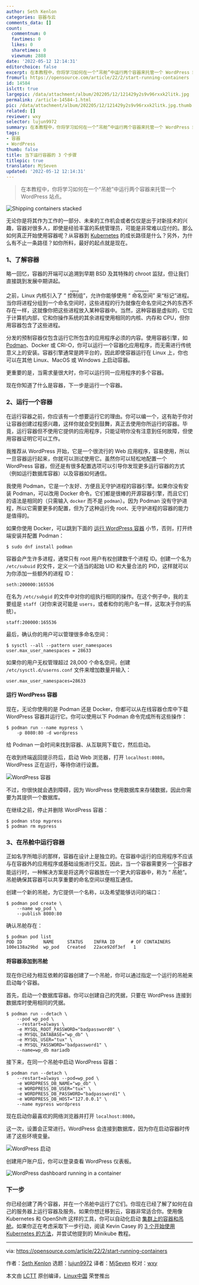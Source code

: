 ```yaml
---
author: Seth Kenlon
categories: 容器与云
comments_data: []
count:
  commentnum: 0
  favtimes: 0
  likes: 0
  sharetimes: 0
  viewnum: 2888
date: '2022-05-12 12:14:31'
editorchoice: false
excerpt: 在本教程中，你将学习如何在一个“吊舱”中运行两个容器来托管一个 WordPress 站点。
fromurl: https://opensource.com/article/22/2/start-running-containers
id: 14584
islctt: true
largepic: /data/attachment/album/202205/12/121429y2s9v96rxxk2litk.jpg
permalink: /article-14584-1.html
pic: /data/attachment/album/202205/12/121429y2s9v96rxxk2litk.jpg.thumb.jpg
related: []
reviewer: wxy
selector: lujun9972
summary: 在本教程中，你将学习如何在一个“吊舱”中运行两个容器来托管一个 WordPress 站点。
tags:
- 容器
- WordPress
thumb: false
title: 当下运行容器的 3 个步骤
titlepic: true
translator: MjSeven
updated: '2022-05-12 12:14:31'
---
```



> 
> 在本教程中，你将学习如何在一个“吊舱”中运行两个容器来托管一个 WordPress 站点。
> 
> 
> 


![](/data/attachment/album/202205/12/121429y2s9v96rxxk2litk.jpg "Shipping containers stacked")


无论你是将其作为工作的一部分、未来的工作机会或者仅仅是出于对新技术的兴趣，容器对很多人，即使是经验丰富的系统管理员，可能是非常难以应付的。那么如何真正开始使用容器呢？从容器到 [Kubernetes](https://opensource.com/tags/kubernetes) 的成长路径是什么？另外，为什么有不止一条路径？如你所料，最好的起点就是现在。


### 1、了解容器


略一回忆，容器的开端可以追溯到早期 BSD 及其特殊的 chroot 监狱，但让我们直接跳到发展中期讲起。


之前，Linux 内核引入了 “<ruby> 控制组 <rt>  cgroup </rt></ruby>”，允许你能够使用 “<ruby> 命名空间 <rt>  namespace </rt></ruby>” 来“标记”进程。当你将进程分组到一个命名空间时，这些进程的行为就像在命名空间之外的东西不存在一样，这就像你把这些进程放入某种容器中。当然，这种容器是虚拟的，它位于计算机内部，它和你操作系统的其余进程使用相同的内核、内存和 CPU，但你用容器包含了这些进程。


分发的预制容器仅包含运行它所包含的应用程序必须的内容。使用容器引擎，如 [Podman](https://www.redhat.com/sysadmin/podman-guides-2020)、Docker 或 CRI-O，你可以运行一个容器化应用程序，而无需进行传统意义上的安装。容器引擎通常是跨平台的，因此即使容器运行在 Linux 上，你也可以在其他 Linux、MacOS 或 Windows 上启动容器。


更重要的是，当需求量很大时，你可以运行同一应用程序的多个容器。


现在你知道了什么是容器，下一步是运行一个容器。


### 2、运行一个容器


在运行容器之前，你应该有一个想要运行它的理由。你可以编一个，这有助于你对让容器创建过程感兴趣，这样你就会受到鼓舞，真正去使用你所运行的容器。毕竟，运行容器但不使用它提供的应用程序，只能证明你没有注意到任何故障，但使用容器证明它可以工作。


我推荐从 WordPress 开始，它是一个很流行的 Web 应用程序，容易使用，所以一旦容器运行起来，你就可以测试使用它。虽然你可以轻松地配置一个 WordPress 容器，但还是有很多配置选项可以引导你发现更多运行容器的方式（例如运行数据库容器）以及容器如何通信。


我使用 Podman，它是一个友好、方便且无守护进程的容器引擎。如果你没有安装 Podman，可以改用 Docker 命令。它们都是很棒的开源容器引擎，而且它们的语法是相同的（只需输入 `docker` 而不是 `podman`）。因为 Podman 没有守护进程，所以它需要更多的配置，但为了这种运行免 root、无守护进程的容器的能力是值得的。


如果你使用 Docker，可以跳到下面的 [运行 WordPress 容器](file:///Users/xingyuwang/develop/TranslateProject-wxy/translated/tech/tmp.1zBHYsK8TH#wp) 小节，否则，打开终端安装并配置 Podman：



```
$ sudo dnf install podman

```

容器会产生许多进程，通常只有 root 用户有权创建数千个进程 ID。创建一个名为 `/etc/subuid` 的文件，定义一个适当的起始 UID 和大量合法的 PID，这样就可以为你添加一些额外的进程 ID：



```
seth:200000:165536

```

在名为 `/etc/subgid` 的文件中对你的组执行相同的操作。在这个例子中，我的主要组是 `staff`（对你来说可能是 `users`，或者和你的用户名一样，这取决于你的系统）。



```
staff:200000:165536

```

最后，确认你的用户可以管理很多命名空间：



```
$ sysctl --all --pattern user_namespaces
user.max_user_namespaces = 28633

```

如果你的用户无权管理超过 28,000 个命名空间，创建 `/etc/sysctl.d/userns.conf` 文件来增加数量并输入：



```
user.max_user_namespaces=28633

```

#### 运行 WordPress 容器


现在，无论你使用的是 Podman 还是 Docker，你都可以从在线容器仓库中下载 WordPress 容器并运行它。你可以使用以下 Podman 命令完成所有这些操作：



```
$ podman run --name mypress \
    -p 8080:80 -d wordpress

```

给 Podman 一会时间来找到容器、从互联网下载它，然后启动。


在收到终端返回提示符后，启动 Web 浏览器，打开 `localhost:8080`。WordPress 正在运行，等待你进行设置。


![WordPress 容器](/data/attachment/album/202205/12/121432u8wfzo1qltggjgoo.jpg "WordPress running in a container")


不过，你很快就会遇到障碍，因为 WordPress 使用数据库来存储数据，因此你需要为其提供一个数据库。


在继续之前，停止并删除 WordPress 容器：



```
$ podman stop mypress
$ podman rm mypress

```

### 3、在吊舱中运行容器


正如名字所暗示的那样，容器在设计上是独立的。在容器中运行的应用程序不应该与在容器外的应用程序或基础设施进行交互。因此，当一个容器需要另一个容器才能运行时，一种解决方案是将这两个容器放在一个更大的容器中，称为 “<ruby> 吊舱 <rt>  pod </rt></ruby>”。吊舱确保其容器可以共享重要的命名空间以便相互通信。


创建一个新的吊舱，为它提供一个名称，以及希望能够访问的端口：



```
$ podman pod create \
    --name wp_pod \
    --publish 8080:80

```

确认吊舱存在：



```
$ podman pod list
POD ID        NAME     STATUS    INFRA ID      # OF CONTAINERS
100e138a29bd  wp_pod   Created   22ace92df3ef   1

```

#### 将容器添加到吊舱


现在你已经为相互依赖的容器创建了一个吊舱，你可以通过指定一个运行的吊舱来启动每个容器。


首先，启动一个数据库容器。你可以创建自己的凭据，只要在 WordPress 连接到数据库时使用相同的凭据。



```
$ podman run --detach \
    --pod wp_pod \
    --restart=always \
    -e MYSQL_ROOT_PASSWORD="badpassword0" \
    -e MYSQL_DATABASE="wp_db" \
    -e MYSQL_USER="tux" \
    -e MYSQL_PASSWORD="badpassword1" \
    --name=wp_db mariadb

```

接下来，在同一个吊舱中启动 WordPress 容器：



```
$ podman run --detach \
    --restart=always --pod=wp_pod \
    -e WORDPRESS_DB_NAME="wp_db" \
    -e WORDPRESS_DB_USER="tux" \
    -e WORDPRESS_DB_PASSWORD="badpassword1" \
    -e WORDPRESS_DB_HOST="127.0.0.1" \
    --name mypress wordpress

```

现在启动你最喜欢的网络浏览器并打开 `localhost:8080`。


这一次，设置会正常进行。WordPress 会连接到数据库，因为你在启动容器时传递了这些环境变量。


![WordPress 启动](/data/attachment/album/202205/12/121432qzimdegicdid77eg.jpg "WordPress setup")


创建用户账户后，你可以登录查看 WordPress 仪表板。


![WordPress dashboard running in a container](/data/attachment/album/202205/12/121432aoznhx7grkahae1w.jpg "WordPress dashboard running in a container")


### 下一步


你已经创建了两个容器，并在一个吊舱中运行了它们。你现在已经了解了如何在自己的服务器上运行容器及服务。如果你想迁移到云，容器非常适合你。使用像 Kubernetes 和 OpenShift 这样的工具，你可以自动化启动 [集群上的容器和吊舱](https://enterprisersproject.com/article/2020/9/pod-cluster-container-what-is-difference)。如果你正在考虑采取下一步行动，阅读 Kevin Casey 的 [3 个开始使用 Kubernetes 的方法](https://enterprisersproject.com/article/2019/11/kubernetes-3-ways-get-started)，并尝试他提到的 Minikube 教程。




---


via: <https://opensource.com/article/22/2/start-running-containers>


作者：[Seth Kenlon](https://opensource.com/users/seth) 选题：[lujun9972](https://github.com/lujun9972) 译者：[MjSeven](https://github.com/MjSeven) 校对：[wxy](https://github.com/wxy)


本文由 [LCTT](https://github.com/LCTT/TranslateProject) 原创编译，[Linux中国](https://linux.cn/) 荣誉推出